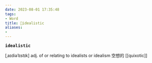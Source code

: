 ```yaml
---
date: 2023-08-01 17:35:48
tags: 
- Word
title: 📖idealistic
aliases: 
- 
---
```


<pre><strong>idealistic</strong></pre>

[ˌaɪdiəˈlɪstɪk]
adj. of or relating to idealists or idealism 空想的
[[quixotic]]
